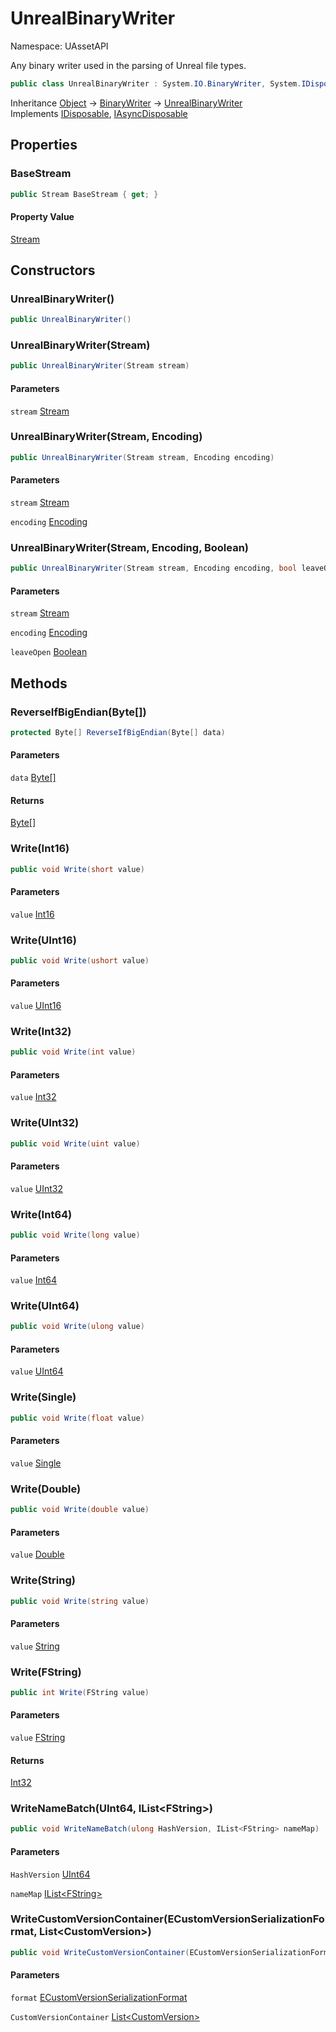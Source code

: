 # UnrealBinaryWriter

Namespace: UAssetAPI

Any binary writer used in the parsing of Unreal file types.

```csharp
public class UnrealBinaryWriter : System.IO.BinaryWriter, System.IDisposable, System.IAsyncDisposable
```

Inheritance [Object](https://docs.microsoft.com/en-us/dotnet/api/system.object) → [BinaryWriter](https://docs.microsoft.com/en-us/dotnet/api/system.io.binarywriter) → [UnrealBinaryWriter](./uassetapi.unrealbinarywriter.md)<br>
Implements [IDisposable](https://docs.microsoft.com/en-us/dotnet/api/system.idisposable), [IAsyncDisposable](https://docs.microsoft.com/en-us/dotnet/api/system.iasyncdisposable)

## Properties

### **BaseStream**

```csharp
public Stream BaseStream { get; }
```

#### Property Value

[Stream](https://docs.microsoft.com/en-us/dotnet/api/system.io.stream)<br>

## Constructors

### **UnrealBinaryWriter()**

```csharp
public UnrealBinaryWriter()
```

### **UnrealBinaryWriter(Stream)**

```csharp
public UnrealBinaryWriter(Stream stream)
```

#### Parameters

`stream` [Stream](https://docs.microsoft.com/en-us/dotnet/api/system.io.stream)<br>

### **UnrealBinaryWriter(Stream, Encoding)**

```csharp
public UnrealBinaryWriter(Stream stream, Encoding encoding)
```

#### Parameters

`stream` [Stream](https://docs.microsoft.com/en-us/dotnet/api/system.io.stream)<br>

`encoding` [Encoding](https://docs.microsoft.com/en-us/dotnet/api/system.text.encoding)<br>

### **UnrealBinaryWriter(Stream, Encoding, Boolean)**

```csharp
public UnrealBinaryWriter(Stream stream, Encoding encoding, bool leaveOpen)
```

#### Parameters

`stream` [Stream](https://docs.microsoft.com/en-us/dotnet/api/system.io.stream)<br>

`encoding` [Encoding](https://docs.microsoft.com/en-us/dotnet/api/system.text.encoding)<br>

`leaveOpen` [Boolean](https://docs.microsoft.com/en-us/dotnet/api/system.boolean)<br>

## Methods

### **ReverseIfBigEndian(Byte[])**

```csharp
protected Byte[] ReverseIfBigEndian(Byte[] data)
```

#### Parameters

`data` [Byte[]](https://docs.microsoft.com/en-us/dotnet/api/system.byte)<br>

#### Returns

[Byte[]](https://docs.microsoft.com/en-us/dotnet/api/system.byte)<br>

### **Write(Int16)**

```csharp
public void Write(short value)
```

#### Parameters

`value` [Int16](https://docs.microsoft.com/en-us/dotnet/api/system.int16)<br>

### **Write(UInt16)**

```csharp
public void Write(ushort value)
```

#### Parameters

`value` [UInt16](https://docs.microsoft.com/en-us/dotnet/api/system.uint16)<br>

### **Write(Int32)**

```csharp
public void Write(int value)
```

#### Parameters

`value` [Int32](https://docs.microsoft.com/en-us/dotnet/api/system.int32)<br>

### **Write(UInt32)**

```csharp
public void Write(uint value)
```

#### Parameters

`value` [UInt32](https://docs.microsoft.com/en-us/dotnet/api/system.uint32)<br>

### **Write(Int64)**

```csharp
public void Write(long value)
```

#### Parameters

`value` [Int64](https://docs.microsoft.com/en-us/dotnet/api/system.int64)<br>

### **Write(UInt64)**

```csharp
public void Write(ulong value)
```

#### Parameters

`value` [UInt64](https://docs.microsoft.com/en-us/dotnet/api/system.uint64)<br>

### **Write(Single)**

```csharp
public void Write(float value)
```

#### Parameters

`value` [Single](https://docs.microsoft.com/en-us/dotnet/api/system.single)<br>

### **Write(Double)**

```csharp
public void Write(double value)
```

#### Parameters

`value` [Double](https://docs.microsoft.com/en-us/dotnet/api/system.double)<br>

### **Write(String)**

```csharp
public void Write(string value)
```

#### Parameters

`value` [String](https://docs.microsoft.com/en-us/dotnet/api/system.string)<br>

### **Write(FString)**

```csharp
public int Write(FString value)
```

#### Parameters

`value` [FString](./uassetapi.unrealtypes.fstring.md)<br>

#### Returns

[Int32](https://docs.microsoft.com/en-us/dotnet/api/system.int32)<br>

### **WriteNameBatch(UInt64, IList&lt;FString&gt;)**

```csharp
public void WriteNameBatch(ulong HashVersion, IList<FString> nameMap)
```

#### Parameters

`HashVersion` [UInt64](https://docs.microsoft.com/en-us/dotnet/api/system.uint64)<br>

`nameMap` [IList&lt;FString&gt;](https://docs.microsoft.com/en-us/dotnet/api/system.collections.generic.ilist-1)<br>

### **WriteCustomVersionContainer(ECustomVersionSerializationFormat, List&lt;CustomVersion&gt;)**

```csharp
public void WriteCustomVersionContainer(ECustomVersionSerializationFormat format, List<CustomVersion> CustomVersionContainer)
```

#### Parameters

`format` [ECustomVersionSerializationFormat](./uassetapi.unversioned.ecustomversionserializationformat.md)<br>

`CustomVersionContainer` [List&lt;CustomVersion&gt;](https://docs.microsoft.com/en-us/dotnet/api/system.collections.generic.list-1)<br>
